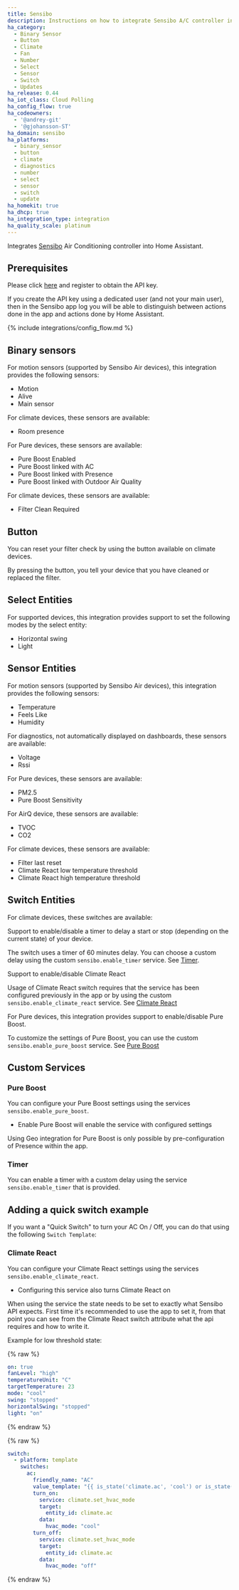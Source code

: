 ```yaml
---
title: Sensibo
description: Instructions on how to integrate Sensibo A/C controller into Home Assistant.
ha_category:
  - Binary Sensor
  - Button
  - Climate
  - Fan
  - Number
  - Select
  - Sensor
  - Switch
  - Updates
ha_release: 0.44
ha_iot_class: Cloud Polling
ha_config_flow: true
ha_codeowners:
  - '@andrey-git'
  - '@gjohansson-ST'
ha_domain: sensibo
ha_platforms:
  - binary_sensor
  - button
  - climate
  - diagnostics
  - number
  - select
  - sensor
  - switch
  - update
ha_homekit: true
ha_dhcp: true
ha_integration_type: integration
ha_quality_scale: platinum
---
```


Integrates [Sensibo](https://sensibo.com) Air Conditioning controller into Home Assistant.

## Prerequisites

Please click [here](https://home.sensibo.com/me/api) and register to obtain the API key.
<div class="note">
If you create the API key using a dedicated user (and not your main user),
then in the Sensibo app log you will be able to distinguish between actions
done in the app and actions done by Home Assistant.
</div>

{% include integrations/config_flow.md %}

## Binary sensors

For motion sensors (supported by Sensibo Air devices), this integration provides the following sensors:

- Motion
- Alive
- Main sensor

For climate devices, these sensors are available:

- Room presence

For Pure devices, these sensors are available:

- Pure Boost Enabled
- Pure Boost linked with AC
- Pure Boost linked with Presence
- Pure Boost linked with Outdoor Air Quality

For climate devices, these sensors are available:

- Filter Clean Required

## Button

You can reset your filter check by using the button available on climate devices.

By pressing the button, you tell your device that you have cleaned or replaced the filter.

## Select Entities

For supported devices, this integration provides support to set the following modes by the select entity:

- Horizontal swing
- Light

## Sensor Entities

For motion sensors (supported by Sensibo Air devices), this integration provides the following sensors:

- Temperature
- Feels Like
- Humidity

For diagnostics, not automatically displayed on dashboards, these sensors are available:

- Voltage
- Rssi

For Pure devices, these sensors are available:

- PM2.5
- Pure Boost Sensitivity

For AirQ device, these sensors are available:

- TVOC
- CO2

For climate devices, these sensors are available:

- Filter last reset
- Climate React low temperature threshold
- Climate React high temperature threshold

## Switch Entities

For climate devices, these switches are available:

Support to enable/disable a timer to delay a start or stop (depending on the current state) of your device.

The switch uses a timer of 60 minutes delay. You can choose a custom delay using the custom `sensibo.enable_timer` service. See [Timer](#timer).

Support to enable/disable Climate React

Usage of Climate React switch requires that the service has been configured previously in the app or by using the custom `sensibo.enable_climate_react` service. See [Climate React](#climate-react)

For Pure devices, this integration provides support to enable/disable Pure Boost.

To customize the settings of Pure Boost, you can use the custom `sensibo.enable_pure_boost` service. See [Pure Boost](#pure-boost)

## Custom Services

### Pure Boost

You can configure your Pure Boost settings using the services `sensibo.enable_pure_boost`.

- Enable Pure Boost will enable the service with configured settings

Using Geo integration for Pure Boost is only possible by pre-configuration of Presence within the app.

### Timer

You can enable a timer with a custom delay using the service `sensibo.enable_timer` that is provided.

## Adding a quick switch example

If you want a "Quick Switch" to turn your AC On / Off, you can do that using the following `Switch Template`:

### Climate React

You can configure your Climate React settings using the services `sensibo.enable_climate_react`.

- Configuring this service also turns Climate React on

When using the service the state needs to be set to exactly what Sensibo API expects. First time it's recommended to use the app to set it, from that point you can see from the Climate React switch attribute what the api requires and how to write it.

Example for low threshold state:

{% raw %}

```yaml
on: true
fanLevel: "high"
temperatureUnit: "C"
targetTemperature: 23
mode: "cool"
swing: "stopped"
horizontalSwing: "stopped"
light: "on"
```

{% endraw %}

{% raw %}

```yaml
switch:
  - platform: template
    switches:
      ac:
        friendly_name: "AC"
        value_template: "{{ is_state('climate.ac', 'cool') or is_state('climate.ac', 'heat') or is_state('climate.ac', 'dry') or is_state('climate.ac', 'fan_only') }}"
        turn_on:
          service: climate.set_hvac_mode
          target:
            entity_id: climate.ac
          data:
            hvac_mode: "cool"
        turn_off:
          service: climate.set_hvac_mode
          target:
            entity_id: climate.ac
          data:
            hvac_mode: "off"
```

{% endraw %}
